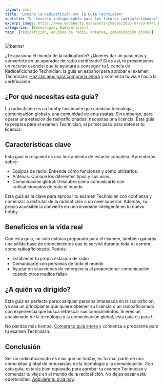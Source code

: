 ```yaml
---
layout: post
title: "Domina la Radioafición con la Guía Technician"
subtitle: "Un recurso indispensable para los futuros radioaficionados"
excerpt_image: https://www.ondahertz.es/assets/images/2025-07-03-0741_Prepárate_para_tu_Licencia_de_Radioaficionado_Technician.jpg
categories: [Tecnología, Radioafición]
tags: [radioafición, equipos de radio, antenas, comunicación global]
---
```


![banner](https://www.ondahertz.es/assets/images/2025-07-03-0741_Prepárate_para_tu_Licencia_de_Radioaficionado_Technician.jpg "Manual de estudio para la Licencia de Radioaficionado Technician en español.")

¿Te apasiona el mundo de la radioafición? ¿Quieres dar un paso más y convertirte en un operador de radio certificado? Si es así, te presentamos un recurso esencial que te ayudará a conseguir tu Licencia de Radioaficionado Technician: la guía en español para aprobar el examen Technician. [Haz clic aquí para comprarla ahora](https://amzn.to/3TJbNUz) y comienza tu viaje hacia la certificación.

## ¿Por qué necesitas esta guía?

La radioafición es un hobby fascinante que combina tecnología, comunicación global y una comunidad de entusiastas. Sin embargo, para operar una estación de radioaficionados, necesitas una licencia. Esta guía te prepara para el examen Technician, el primer paso para obtener tu licencia.

## Características clave

Esta guía en español es una herramienta de estudio completa. Aprenderás sobre:

* Equipos de radio: Entiende cómo funcionan y cómo utilizarlos.
* Antenas: Conoce los diferentes tipos y sus usos.
* Comunicación global: Descubre cómo comunicarte con radioaficionados de todo el mundo.

Esta guía es la clave para aprobar tu examen Technician con confianza y comenzar a disfrutar de la radioafición a un nivel superior. Además, su precio accesible la convierte en una inversión inteligente en tu nuevo hobby. 

## Beneficios en la vida real

Con esta guía, no solo estarás preparado para el examen, también ganarás una sólida base de conocimientos que te servirá durante toda tu carrera como radioaficionado. Podrás:

* Establecer tu propia estación de radio
* Comunicarte con personas de todo el mundo
* Ayudar en situaciones de emergencia al proporcionar comunicación cuando otros medios fallan

## ¿A quién va dirigido?

Esta guía es perfecta para cualquier persona interesada en la radioafición, ya sea un principiante que quiere obtener su licencia o un radioaficionado con experiencia que busca refrescar sus conocimientos. Si eres un apasionado de la tecnología y la comunicación global, esta guía es para ti.

No pierdas más tiempo. [Compra tu guía ahora](https://amzn.to/3TJbNUz) y comienza a prepararte para tu examen Technician. 

## Conclusión

Ser un radioaficionado es más que un hobby, es formar parte de una comunidad global de entusiastas de la tecnología y la comunicación. Con esta guía, estarás bien equipado para aprobar tu examen Technician y comenzar tu viaje en el mundo de la radioafición. No dejes pasar esta oportunidad. [Adquiere tu guía hoy](https://amzn.to/3TJbNUz).